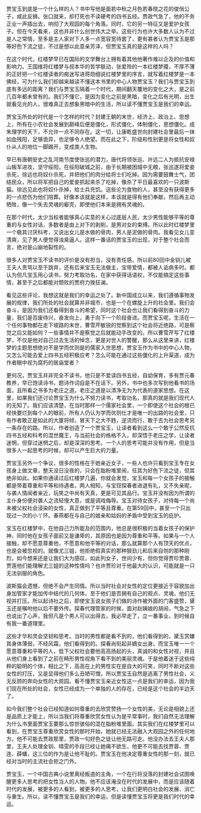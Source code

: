 
贾宝玉到底是一个什么样的人？书中写他是面若中秋之月色若春晓之花的俊俏公子，咸此反狮。张口就来，却打死也不读硬考的四书五经。贾政气急了，他的不务正业一声插出去，响彻了大观园的每个角落。同时，它的另一特征又是爱护女孩子。但在今天看来，这也并非什么创世伟大之举。这些行为也许大多数人认为不过是人之常情，至多是主人家对下人多一点宽容宽待罢了，更有甚者认为贾宝玉是那等好色下流之徒，不过是想以此意亲芳泽，但贾宝玉真的是这样的人吗？

在这个时代，红楼梦早已在国际的文学舞台上拥有着其他他著作难以企及的价值和影响力。王国维将红楼梦与叔本华的哲学联动，张爱玲的一本红楼梦魇，不厚不薄的正好把一个红楼读者的痴迷写进蒋勋细说红楼梦里的序言，就写着红楼梦是一本佛经，可为什么我们却越来越读不懂这本书里的中心人物贾宝玉？我们与贾宝玉到底有多远的距离？我们与贾宝玉隔着一个时代，期间翻天覆地的变化之大，是之前几百年都未曾有的。我们不懂它，是因为变化之前是黑暗，变化之后有光明，出生就看见光的人，很难真正去想象黑暗中的生活，所以读不懂贾宝玉是我们的幸运。

贾宝玉所处的时代是一个怎样的时代？封建王朝的末世，经济上、政治上、思想上，所有在小农社会发展到巅峰后便是僵化，形式僵化，体制僵化，思想僵化。成朱理学的天下，不允许一点不同存在。这一切，让康乾盛世向封建社会里最后一抹如血残阳，足够诡异，也足够令人绝望。而在此之下，阶级和性别更是将女性和奴仆从人的地位一脚踢开，变成类人生物。

早已有唐朝安史之乱河南节度使张巡的潜力，唐代将领张巡、许远二人为抵抗安禄山叛军进攻，坚守绥阳，在绥阳破城之前，由于长期被困城中无粮，张巡遂将爱妾杀死，徐远也将奴仆杀死，并把他们的肉分给将士们吃掉。因为需要鼓舞士气，团结民众，所以将军把自己的爱妾抓起来杀了吃掉，像杀了平日最喜欢的一只波斯猫。徐远见此也将奴仆杀掉，给士兵充饥。这些沦为食物的人，甚至没有获得更多的一点悲伤为他们陪葬。好像本该就是这样，本该就是得有他们奉献，然后再主动牺牲，像一个失去灵魂的躯壳，即使他们本来是拥有灵魂的。

在那个时代，太少当权者能够真心实意的关心过底层人民，太少男性能够平等的尊重的与女性对话，多数者是由上对下的剥削，是男对女的束缚。所以此时红楼梦里一个极其讨厌科考，又说出女儿是水做的骨肉，男人是泥做的骨肉。我看见女儿变清爽，见了男人便觉得浊臭逼人。这样一番话的贾宝玉的出现，对于整个社会而言，绝对是山崩地裂性的。

很多人对贾宝玉不读书的评价是没有担当，没有责任感。所以前80回中金钏儿被王夫人责骂以至于跳井，还有后来宝玉无法做主，宝带爱情，都被人诟病多时。都认为但凡宝玉用心读书，努力考取功名，在家中获得话语权，不仅能搞定这些事情，甚至于之后都能对颓败的贾府力挽狂澜。

看见这些评论，我想这就是我们的幸运之处了。新中国成立以来，我们遵循事物发展的规律，我们所处的社会就算并非城市，也是一个在螺旋上升的社会里。我们会奋斗，是因为我们还看得到奋斗的希望，同时这个社会也让我们看得到奋斗的力量，我们是百废待兴，奋发向上，勇于向下一个阶段奋进。而贾宝玉呢，生活在一个任何事物都在走下坡路的末世，曹雪芹敏锐的觉察到这个社会将近绝路，可是察觉之后又能如何？一些事情并不是察觉之后就能动手改变的。所以曹雪芹写了红楼梦，不仅是他对自己过去生活的悼念，更是对世人的警醒，那么从这里来讲，红楼梦的主题思想绝对不是学而优则是的儒家入世思想，贾宝玉作为书中的中心人物，又怎么可能去爱上四书五经积极应考？怎么可能在通过这些僵化的上升渠道，成为作者眼中视为腐朽的居庙堂者？

更何况，贾宝玉并非完全不读书，他只是不爱读四书五经，自幼保育，多有贾元春教养，早已饱读诗书，题诗作词自是不在话下。另外，书中也多次写到他看书的场面，且所看之书多为老庄之道。老庄之道是以清净无为为代表的道家思想。在这里，如果我们还讨论贾宝玉为什么不努力读书，考取功名，那真的就是我们现代人的无知了。我们应该清楚，在当时那样一个儒家社会里，一个即使这个社会的根已经快要烂到每个人的眼前，所有人仍认为学而优则仕才是唯一的出路的社会里，只有作者敢正是如此的大厦将倾，冒天下之大不韪，逆流而行，敢于去为社会思考另一条存在的路。所以，作者创造了一个贾宝玉，让读者看到这么一个敢于公然反抗四书五经和科考的混世魔王，与当前社会的格格不入，却深悟于老庄之学，让读者迷惘，但穿过迷惘之后，却是深深的思考。一个人的思考可能并没有作用，但是当很多人一起思考的时候，却可以产生巨大的力量。

贾宝玉另外一个争议，很多的性格在于她亲近女子，一些人也许只看到宝玉专在女孩身上做文章，整天没日没夜的，只会在脂粉堆里闹，任其为好色下流之徒，但其绝非如此。如果你通读过后红楼梦几遍，你就会发觉，宝玉和每一个女孩子的接触都是带着尊重和平等和待遇者。两人相知，与宝钗探春者进退有礼，又不失亲昵，与袭人情闻者亲近，玩笑之中尚有天真，更是可见其品行。宝玉并没有因为所谓的主仆身份便对袭人之流轻慢大意，或是调戏侮辱。宝玉对待女孩子，对待每一个尚未被父权社会浸染的女性，真正做到了平等且尊重。在第59回中，甚至一个只出现过一次的小丫环。春燕都在与自己的娘亲和姑妈的矛盾中受到宝玉的庇护。

宝玉在红楼梦中，在他自己力所能及的范围内，他总是很积极的当着女孩子的保护神，同时他在女孩子面前又是谦卑的，其原因也是因为尊重和平等。如果与一个人接触，却不愿意尊重他，不愿意和他平等的对话，那么就算那个人有顶天的优点，也是会被忽视的。就像尤三姐，他拒绝假真实的那种狠劲儿和后来自刎的那种刚烈，如今想来还是让我们大为感叹，如此列女子，世间少有，但你觉得贾珍贾蓉、贾莲他们能理解尤三姐的这种性情吗？也许贾珍对于他最大的认识，可能就是一只无法驯服的角色。

波斯猫会遗憾，但绝不会产生同情。所以当时社会对女性的定位更接近于容貌加出身加管家才能加传中结代的几何体。至于他们是否拥有自己的观点、灵魂，他们无视并打压。所以起诗社之后，即使宝玉说女孩子们做的诗作被外面的门客盛赞，黛玉还是嘱咐他以后不要外传。探春代理管家的时候，面对赵姨娘的胡闹，气急之下也说出了心声，我但凡是个男人可以出得去，我必早走了，立一番事业，到时候自有我一番道理里。

这些才华和灵会坚韧和思考。当时的男性都是看不到的，他们看得到的，黛玉赏嫌其身体薄弱，不经风霜，他们看得到的。探春尚衔起非嫡女出身。而宝玉唯一一个愿意尊重和平等的人，低下父权社会要他高高扬起的头，真诚的和女性对视，并且从他们身上看到了之前在畸形男性视角下看不到的美丽灵魂。于是他着迷于这些纯粹的聪明的个体，相比之下，高高在上的男性实在是自大的可笑，同时不断对这些女性的打压，又是显得他们多么丑陋可憎。所以贾宝玉自然是逃离了男性社会，义无反顾的奔向女性的大观园。看不懂贾宝玉亲近女性这一点是我们的幸运，因为我们现在所处的社会，女性已经成为一个单独的人的存在，已经是这个社会的半边天了。

如今我们整个社会已经知道如何尊重的去欣赏赞扬一个女性的美，无论是相貌上还是品质上才能上，所以当我们将尊重欣赏女性认为是平常事时，我们自然无法理解为什么书里面贾宝玉要那么惊世骇俗的混在脂粉堆里面。其实我们在红楼梦里可以看到，在贾宝玉尊重欣赏女性的那时开始，她就已经无法融入大观园之外的任何地方。他不可能去贾政那里，贾政一句好色之徒让他无路可走。他没办法去王夫人那里，王夫人处理金钏、晴雯的手段已经让她痛不欲生，他更不可能去找贾蓉、贾连、薛蟠，这三位的作为是让他不耻的。贾宝玉在他决定尊重女性的那一刻，就已经对当时的主流社会拒之门外。

贾宝玉，一个中国古典小说里离经叛道的主角，一个在行将没落的封建社会试图唤醒更多人思考的把女性当人的人物。他不应该淹没在时代的发展中，而是应该随着时代的发展，被更多的人看到，被更多的人思考，让我们更明白社会的发展、消亡与重生。所以，读不懂贾宝玉是我们的幸运，但是读懂贾宝玉将更是我们时代的幸运。



